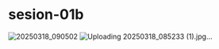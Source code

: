 # sesion-01b

![20250318_090502](https://github.com/user-attachments/assets/5ea54b31-adfa-494d-9d80-34de055ff31c)
![Uploading 20250318_085233 (1).jpg…]()
